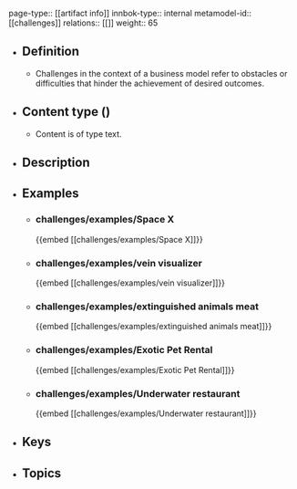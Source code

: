 page-type:: [[artifact info]]
innbok-type:: internal
metamodel-id:: [[challenges]]
relations:: [[]]
weight:: 65

- ## Definition
  - Challenges in the context of a business model refer to obstacles or difficulties that hinder the achievement of desired outcomes.
- ## Content type ()
  - Content is of type text.
  
- ## Description
- ## Examples
  - ### challenges/examples/Space X
    {{embed [[challenges/examples/Space X]]}}
  - ### challenges/examples/vein visualizer
    {{embed [[challenges/examples/vein visualizer]]}}
  - ### challenges/examples/extinguished animals meat
    {{embed [[challenges/examples/extinguished animals meat]]}}
  - ### challenges/examples/Exotic Pet Rental
    {{embed [[challenges/examples/Exotic Pet Rental]]}}
  - ### challenges/examples/Underwater restaurant
    {{embed [[challenges/examples/Underwater restaurant]]}}
  
- ## Keys
  
- ## Topics
  

